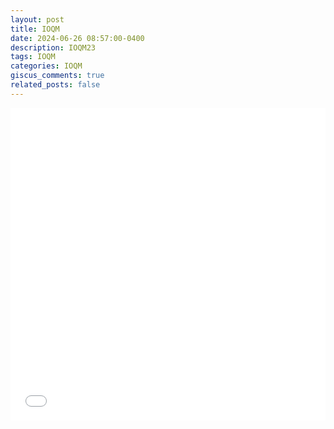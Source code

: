 ```yaml
---
layout: post
title: IOQM
date: 2024-06-26 08:57:00-0400
description: IOQM23
tags: IOQM
categories: IOQM
giscus_comments: true
related_posts: false
---
```


<iframe src="{{ site.baseurl }}/assets/pdf/IOQM/IOQM23.pdf" width="100%" height="500" frameborder="no" border="0" marginwidth="0" marginheight="0"></iframe>